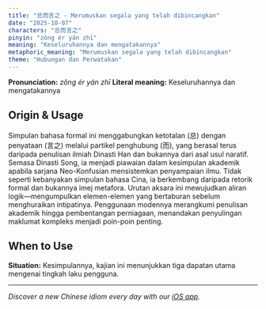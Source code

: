 ```yaml
---
title: "总而言之 - Merumuskan segala yang telah dibincangkan"
date: "2025-10-07"
characters: "总而言之"
pinyin: "zǒng ér yán zhī"
meaning: "Keseluruhannya dan mengatakannya"
metaphoric_meaning: "Merumuskan segala yang telah dibincangkan"
theme: "Hubungan dan Perwatakan"
---
```


**Pronunciation:** *zǒng ér yán zhī*
**Literal meaning:** Keseluruhannya dan mengatakannya

## Origin & Usage

Simpulan bahasa formal ini menggabungkan ketotalan (总) dengan penyataan (言之) melalui partikel penghubung (而), yang berasal terus daripada penulisan ilmiah Dinasti Han dan bukannya dari asal usul naratif. Semasa Dinasti Song, ia menjadi piawaian dalam kesimpulan akademik apabila sarjana Neo-Konfusian mensistemkan penyampaian ilmu. Tidak seperti kebanyakan simpulan bahasa Cina, ia berkembang daripada retorik formal dan bukannya imej metafora. Urutan aksara ini mewujudkan aliran logik—mengumpulkan elemen-elemen yang bertaburan sebelum menghuraikan intipatinya. Penggunaan modennya merangkumi penulisan akademik hingga pembentangan perniagaan, menandakan penyulingan maklumat kompleks menjadi poin-poin penting.

## When to Use

**Situation:** Kesimpulannya, kajian ini menunjukkan tiga dapatan utama mengenai tingkah laku pengguna.

---

*Discover a new Chinese idiom every day with our [iOS app](https://apps.apple.com/us/app/daily-chinese-idioms/id6740611324).*
